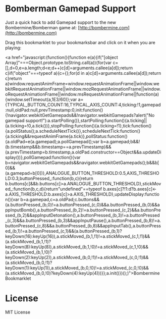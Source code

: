 # Bomberman Gamepad Support

Just a quick hack to add Gamepad support to the new Bombermine/Bomberman game at: [http://bombermine.com](http://bombermine.com)

Drag this bookmarklet to your bookmarksbar and click on it when you are playing:

<a href="javascript:(function(){function e(a){if("[object Array]"===Object.prototype.toString.call(a)){for(var c=[],d=0,e=a.length;d<e;d++)c[d]=arguments.callee(a[d]);return c}if("object"===typeof a){c={};for(d in a)c[d]=arguments.callee(a[d]);return c}return a}window.requestAnimFrame=window.requestAnimationFrame||window.webkitRequestAnimationFrame||window.mozRequestAnimationFrame||window.oRequestAnimationFrame||window.msRequestAnimationFrame||function(a){window.setTimeout(a,1E3/60)};var a={TYPICAL_BUTTON_COUNT:16,TYPICAL_AXIS_COUNT:4,ticking:!1,gamepad:null,oldPad:null,prevTimestamp:0,init:function(){!navigator.webkitGetGamepads&&!navigator.webkitGamepads?alert("No gamepad support!"):a.startPolling()},startPolling:function(){a.ticking||(a.ticking=!0,a.tick())},stopPolling:function(){a.ticking=!1},tick:function(){a.pollStatus();a.scheduleNextTick()},scheduleNextTick:function(){a.ticking&&requestAnimFrame(a.tick)},pollStatus:function(){a.oldPad=e(a.gamepad);a.pollGamepad();var b=a.gamepad;b&&!(b.timestamp&&b.timestamp==a.prevTimestamp)&&(a.prevTimestamp=b.timestamp,a.oldPad.constructor==Object&&a.updateDisplay())},pollGamepad:function(){var b=navigator.webkitGetGamepads&&navigator.webkitGetGamepads();b&&b[0]&&(a.gamepad=b[0])},ANALOGUE_BUTTON_THRESHOLD:0.5,AXIS_THRESHOLD:0.3,buttonPressed_:function(b,c){return b.buttons[c]&&b.buttons[c]>a.ANALOGUE_BUTTON_THRESHOLD},stickMoved_:function(b,c,d){return"undefined"==typeof b.axes[c]?!1:d?b.axes[c]<-a.AXIS_THRESHOLD:b.axes[c]>a.AXIS_THRESHOLD},updateDisplay:function(){var b=a.gamepad,c=a.oldPad;c.buttons&&(a.buttonPressed_(b,0)!=a.buttonPressed_(c,0)&&a.buttonPressed_(b,0)&&appInputBomb(),a.buttonPressed_(b,2)!=a.buttonPressed_(c,2)&&a.buttonPressed_(b,2)&&appInputDetonation(),a.buttonPressed_(b,3)!=a.buttonPressed_(c,3)&&a.buttonPressed_(b,3)&&appInputPause(),a.buttonPressed_(b,8)!=a.buttonPressed_(c,8)&&a.buttonPressed_(b,8)&&appInputTab(),a.buttonPressed_(b,1)!=a.buttonPressed_(c,1)&&(a.buttonPressed_(b,1)?keyDown(16):keyUp(16)),a.stickMoved_(b,1,!1)!=a.stickMoved_(c,1,!1)&&(a.stickMoved_(b,1,!1)?keyDown(8):keyUp(8)),a.stickMoved_(b,1,!0)!=a.stickMoved_(c,1,!0)&&(a.stickMoved_(b,1,!0)?keyDown(2):keyUp(2)),a.stickMoved_(b,0,!1)!=a.stickMoved_(c,0,!1)&&(a.stickMoved_(b,0,!1)?keyDown(1):keyUp(1)),a.stickMoved_(b,0,!0)!=a.stickMoved_(c,0,!0)&&(a.stickMoved_(b,0,!0)?keyDown(4):keyUp(4)))}};a.init()})();)">Bombermine Bookmarklet</a>

# License

MIT License
